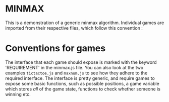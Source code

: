 # MINMAX

This is a demonstration of a generic minmax algorithm. Individual games are imported from their respective files, which follow this convention : 

# Conventions for games

The interface that each game should expose is marked with the keyword 'REQUIREMENT' in the minmax.js file. You can also look at the two examples `tictactoe.js` and `maxnum.js` to see how they adhere to the required interface. The interface is pretty generic, and require games to expose some basic functions, such as possible positions, a game variable which stores _all_ of the game state, functions to check whether someone is winning etc. 
